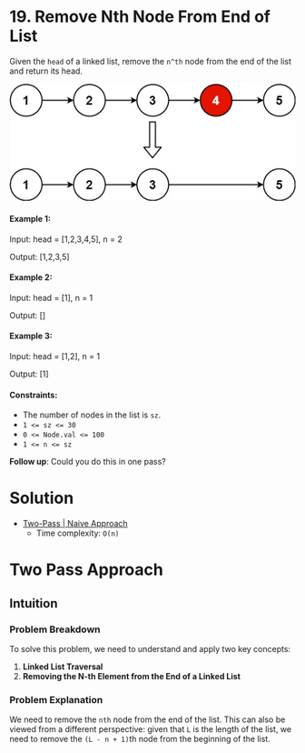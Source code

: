 # 19. Remove Nth Node From End of List

Given the `head` of a linked list, remove the `n^th` node from the end of the list and return its head.

![](img/19-1.jpg)

#### Example 1:

Input: head = [1,2,3,4,5], n = 2

Output: [1,2,3,5]

#### Example 2:

Input: head = [1], n = 1

Output: []

#### Example 3:

Input: head = [1,2], n = 1

Output: [1]

#### Constraints:

  - The number of nodes in the list is `sz`.
  - `1 <= sz <= 30`
  - `0 <= Node.val <= 100`
  - `1 <= n <= sz`

**Follow up**: Could you do this in one pass?

# Solution

- [Two-Pass | Naive Approach](#two-pass-approach)
  - Time complexity: `O(n)`

# Two Pass Approach

## **Intuition**

### Problem Breakdown

To solve this problem, we need to understand and apply two key concepts:

1. **Linked List Traversal**
2. **Removing the N-th Element from the End of a Linked List**

### Problem Explanation

We need to remove the `nth` node from the end of the list. This can also be viewed from a different perspective: given that `L` is the length of the list, we need to remove the `(L - n + 1)`th node from the beginning of the list.